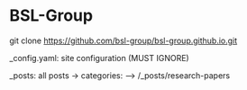 # BSL-Group

git clone https://github.com/bsl-group/bsl-group.github.io.git


_config.yaml: site configuration (MUST IGNORE)

_posts: all posts
-> categories:
--> /_posts/research-papers
